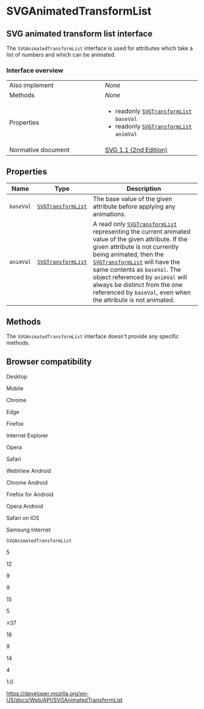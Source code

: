 SVGAnimatedTransformList
========================

SVG animated transform list interface
-------------------------------------

The `SVGAnimatedTransformList` interface is used for attributes which take a list of numbers and which can be animated.

### Interface overview

<table><colgroup><col style="width: 50%" /><col style="width: 50%" /></colgroup><tbody><tr class="odd"><td>Also implement</td><td><em>None</em></td></tr><tr class="even"><td>Methods</td><td><em>None</em></td></tr><tr class="odd"><td>Properties</td><td><ul><li>readonly <a href="svgtransformlist"><code>SVGTransformList</code></a> <code>baseVal</code></li><li>readonly <a href="svgtransformlist"><code>SVGTransformList</code></a> <code>animVal</code></li></ul></td></tr><tr class="even"><td>Normative document</td><td><a href="https://www.w3.org/TR/SVG/coords.html#InterfaceSVGAnimatedTransformList">SVG 1.1 (2nd Edition)</a></td></tr></tbody></table>

Properties
----------

<table><thead><tr class="header"><th>Name</th><th>Type</th><th>Description</th></tr></thead><tbody><tr class="odd"><td><code>baseVal</code></td><td><a href="svgtransformlist"><code>SVGTransformList</code></a></td><td>The base value of the given attribute before applying any animations.</td></tr><tr class="even"><td><code>animVal</code></td><td><a href="svgtransformlist"><code>SVGTransformList</code></a></td><td>A read only <a href="svgtransformlist"><code>SVGTransformList</code></a> representing the current animated value of the given attribute. If the given attribute is not currently being animated, then the <a href="svgtransformlist"><code>SVGTransformList</code></a> will have the same contents as <code>baseVal</code>. The object referenced by <code>animVal</code> will always be distinct from the one referenced by <code>baseVal</code>, even when the attribute is not animated.</td></tr></tbody></table>

Methods
-------

The `SVGAnimatedTransformList` interface doesn't provide any specific methods.

Browser compatibility
---------------------

Desktop

Mobile

Chrome

Edge

Firefox

Internet Explorer

Opera

Safari

WebView Android

Chrome Android

Firefox for Android

Opera Android

Safari on IOS

Samsung Internet

`SVGAnimatedTransformList`

5

12

9

9

15

5

≤37

18

9

14

4

1.0

<a href="https://developer.mozilla.org/en-US/docs/Web/API/SVGAnimatedTransformList" class="_attribution-link">https://developer.mozilla.org/en-US/docs/Web/API/SVGAnimatedTransformList</a>
